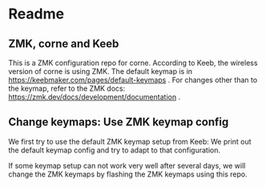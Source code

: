 # Readme

## ZMK, corne and Keeb
This is a ZMK configuration repo for corne.
According to Keeb, the wireless version of corne is using ZMK.
The default keymap is in https://keebmaker.com/pages/default-keymaps .
For changes other than to the keymap, refer to the ZMK docs:
https://zmk.dev/docs/development/documentation .

## Change keymaps: Use ZMK keymap config
We first try to use the default ZMK keymap setup from Keeb:
We print out the default keymap config and try to adapt to that configuration.

If some keymap setup can not work very well after several days,
we will change the ZMK keymaps by flashing the ZMK keymaps using this repo.
